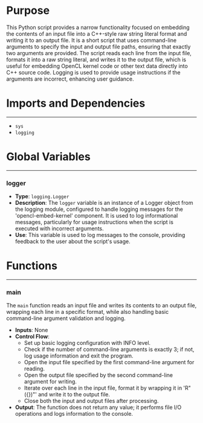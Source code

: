# Purpose
This Python script provides a narrow functionality focused on embedding the contents of an input file into a C++-style raw string literal format and writing it to an output file. It is a short script that uses command-line arguments to specify the input and output file paths, ensuring that exactly two arguments are provided. The script reads each line from the input file, formats it into a raw string literal, and writes it to the output file, which is useful for embedding OpenCL kernel code or other text data directly into C++ source code. Logging is used to provide usage instructions if the arguments are incorrect, enhancing user guidance.
# Imports and Dependencies

---
- `sys`
- `logging`


# Global Variables

---
### logger
- **Type**: `logging.Logger`
- **Description**: The `logger` variable is an instance of a Logger object from the logging module, configured to handle logging messages for the 'opencl-embed-kernel' component. It is used to log informational messages, particularly for usage instructions when the script is executed with incorrect arguments.
- **Use**: This variable is used to log messages to the console, providing feedback to the user about the script's usage.


# Functions

---
### main<!-- {{#callable:llama.cpp/ggml/src/ggml-opencl/kernels/embed_kernel.main}} -->
The `main` function reads an input file and writes its contents to an output file, wrapping each line in a specific format, while also handling basic command-line argument validation and logging.
- **Inputs**: None
- **Control Flow**:
    - Set up basic logging configuration with INFO level.
    - Check if the number of command-line arguments is exactly 3; if not, log usage information and exit the program.
    - Open the input file specified by the first command-line argument for reading.
    - Open the output file specified by the second command-line argument for writing.
    - Iterate over each line in the input file, format it by wrapping it in 'R"({})"' and write it to the output file.
    - Close both the input and output files after processing.
- **Output**: The function does not return any value; it performs file I/O operations and logs information to the console.


